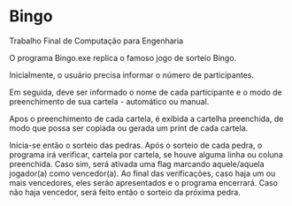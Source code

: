# Bingo
 Trabalho Final de Computação para Engenharia

O programa Bingo.exe replica o famoso jogo de sorteio Bingo.

Inicialmente, o usuário precisa informar o número de participantes.

Em seguida, deve ser informado o nome de cada participante e o modo de 
preenchimento de sua cartela - automático ou manual.

Apos o preenchimento de cada cartela, é exibida a cartelha preenchida, 
de modo que possa ser copiada ou gerada um print de cada cartela.

Inicia-se então o sorteio das pedras. Após o sorteio de cada pedra, o 
programa irá verificar, cartela por cartela, se houve alguma linha ou 
coluna preenchida.
Caso sim, será ativada uma flag marcando aquele/aquela jogador(a) como 
vencedor(a). Ao final das verificações, caso haja um ou mais vencedores, 
eles seráo apresentados
e o programa encerrará. Caso não haja vencedor, será feito então o 
sorteio da próxima pedra.

